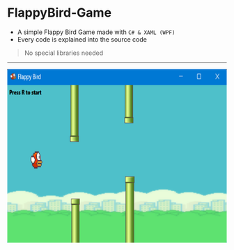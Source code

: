 # FlappyBird-Game
- A simple Flappy Bird Game made with `C# & XAML (WPF)`
- Every code is explained into the source code
> No special libraries needed
---
<p align="center">
  <img src="pic.png" alt="drawing" height="400" width="660"/>
</p>
